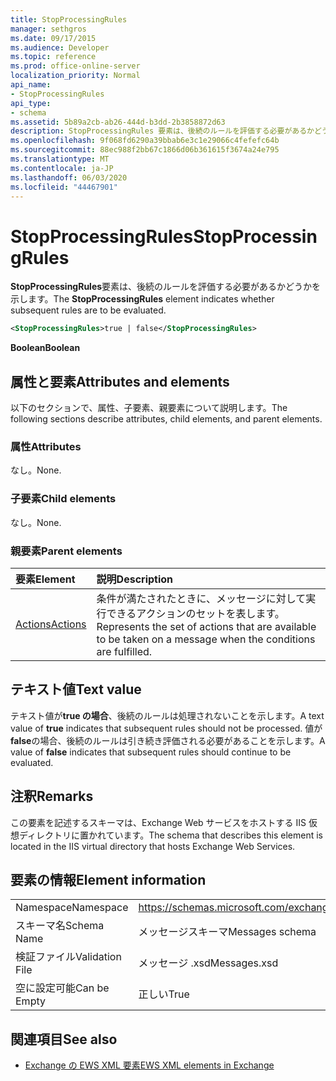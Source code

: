 ```yaml
---
title: StopProcessingRules
manager: sethgros
ms.date: 09/17/2015
ms.audience: Developer
ms.topic: reference
ms.prod: office-online-server
localization_priority: Normal
api_name:
- StopProcessingRules
api_type:
- schema
ms.assetid: 5b89a2cb-ab26-444d-b3dd-2b3858872d63
description: StopProcessingRules 要素は、後続のルールを評価する必要があるかどうかを示します。
ms.openlocfilehash: 9f068fd6290a39bbab6e3c1e29066c4fefefc64b
ms.sourcegitcommit: 88ec988f2bb67c1866d06b361615f3674a24e795
ms.translationtype: MT
ms.contentlocale: ja-JP
ms.lasthandoff: 06/03/2020
ms.locfileid: "44467901"
---
```

# <a name="stopprocessingrules"></a><span data-ttu-id="41e45-103">StopProcessingRules</span><span class="sxs-lookup"><span data-stu-id="41e45-103">StopProcessingRules</span></span>

<span data-ttu-id="41e45-104">**StopProcessingRules**要素は、後続のルールを評価する必要があるかどうかを示します。</span><span class="sxs-lookup"><span data-stu-id="41e45-104">The **StopProcessingRules** element indicates whether subsequent rules are to be evaluated.</span></span> 
  
```XML
<StopProcessingRules>true | false</StopProcessingRules>
```

 <span data-ttu-id="41e45-105">**Boolean**</span><span class="sxs-lookup"><span data-stu-id="41e45-105">**Boolean**</span></span>
## <a name="attributes-and-elements"></a><span data-ttu-id="41e45-106">属性と要素</span><span class="sxs-lookup"><span data-stu-id="41e45-106">Attributes and elements</span></span>

<span data-ttu-id="41e45-107">以下のセクションで、属性、子要素、親要素について説明します。</span><span class="sxs-lookup"><span data-stu-id="41e45-107">The following sections describe attributes, child elements, and parent elements.</span></span>
  
### <a name="attributes"></a><span data-ttu-id="41e45-108">属性</span><span class="sxs-lookup"><span data-stu-id="41e45-108">Attributes</span></span>

<span data-ttu-id="41e45-109">なし。</span><span class="sxs-lookup"><span data-stu-id="41e45-109">None.</span></span>
  
### <a name="child-elements"></a><span data-ttu-id="41e45-110">子要素</span><span class="sxs-lookup"><span data-stu-id="41e45-110">Child elements</span></span>

<span data-ttu-id="41e45-111">なし。</span><span class="sxs-lookup"><span data-stu-id="41e45-111">None.</span></span>
  
### <a name="parent-elements"></a><span data-ttu-id="41e45-112">親要素</span><span class="sxs-lookup"><span data-stu-id="41e45-112">Parent elements</span></span>

|<span data-ttu-id="41e45-113">**要素**</span><span class="sxs-lookup"><span data-stu-id="41e45-113">**Element**</span></span>|<span data-ttu-id="41e45-114">**説明**</span><span class="sxs-lookup"><span data-stu-id="41e45-114">**Description**</span></span>|
|:-----|:-----|
|[<span data-ttu-id="41e45-115">Actions</span><span class="sxs-lookup"><span data-stu-id="41e45-115">Actions</span></span>](actions.md) <br/> |<span data-ttu-id="41e45-116">条件が満たされたときに、メッセージに対して実行できるアクションのセットを表します。</span><span class="sxs-lookup"><span data-stu-id="41e45-116">Represents the set of actions that are available to be taken on a message when the conditions are fulfilled.</span></span>  <br/> |
   
## <a name="text-value"></a><span data-ttu-id="41e45-117">テキスト値</span><span class="sxs-lookup"><span data-stu-id="41e45-117">Text value</span></span>

<span data-ttu-id="41e45-118">テキスト値が**true の場合**、後続のルールは処理されないことを示します。</span><span class="sxs-lookup"><span data-stu-id="41e45-118">A text value of **true** indicates that subsequent rules should not be processed.</span></span> <span data-ttu-id="41e45-119">値が**false**の場合、後続のルールは引き続き評価される必要があることを示します。</span><span class="sxs-lookup"><span data-stu-id="41e45-119">A value of **false** indicates that subsequent rules should continue to be evaluated.</span></span> 
  
## <a name="remarks"></a><span data-ttu-id="41e45-120">注釈</span><span class="sxs-lookup"><span data-stu-id="41e45-120">Remarks</span></span>

<span data-ttu-id="41e45-121">この要素を記述するスキーマは、Exchange Web サービスをホストする IIS 仮想ディレクトリに置かれています。</span><span class="sxs-lookup"><span data-stu-id="41e45-121">The schema that describes this element is located in the IIS virtual directory that hosts Exchange Web Services.</span></span>
  
## <a name="element-information"></a><span data-ttu-id="41e45-122">要素の情報</span><span class="sxs-lookup"><span data-stu-id="41e45-122">Element information</span></span>

|||
|:-----|:-----|
|<span data-ttu-id="41e45-123">Namespace</span><span class="sxs-lookup"><span data-stu-id="41e45-123">Namespace</span></span>  <br/> |https://schemas.microsoft.com/exchange/services/2006/messages  <br/> |
|<span data-ttu-id="41e45-124">スキーマ名</span><span class="sxs-lookup"><span data-stu-id="41e45-124">Schema Name</span></span>  <br/> |<span data-ttu-id="41e45-125">メッセージスキーマ</span><span class="sxs-lookup"><span data-stu-id="41e45-125">Messages schema</span></span>  <br/> |
|<span data-ttu-id="41e45-126">検証ファイル</span><span class="sxs-lookup"><span data-stu-id="41e45-126">Validation File</span></span>  <br/> |<span data-ttu-id="41e45-127">メッセージ .xsd</span><span class="sxs-lookup"><span data-stu-id="41e45-127">Messages.xsd</span></span>  <br/> |
|<span data-ttu-id="41e45-128">空に設定可能</span><span class="sxs-lookup"><span data-stu-id="41e45-128">Can be Empty</span></span>  <br/> |<span data-ttu-id="41e45-129">正しい</span><span class="sxs-lookup"><span data-stu-id="41e45-129">True</span></span>  <br/> |
   
## <a name="see-also"></a><span data-ttu-id="41e45-130">関連項目</span><span class="sxs-lookup"><span data-stu-id="41e45-130">See also</span></span>



- [<span data-ttu-id="41e45-131">Exchange の EWS XML 要素</span><span class="sxs-lookup"><span data-stu-id="41e45-131">EWS XML elements in Exchange</span></span>](ews-xml-elements-in-exchange.md)

